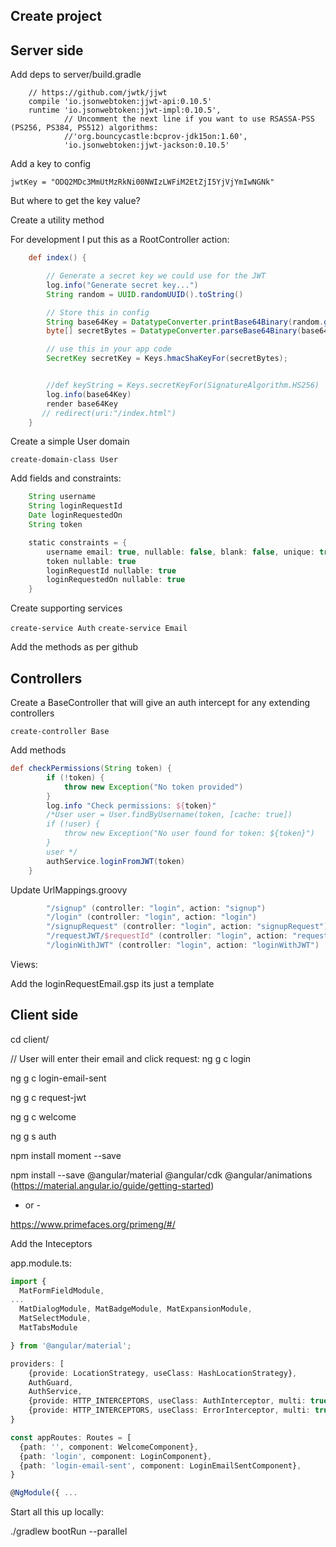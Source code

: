 
## Create project


## Server side

Add deps to server/build.gradle

```
    // https://github.com/jwtk/jjwt
    compile 'io.jsonwebtoken:jjwt-api:0.10.5'
    runtime 'io.jsonwebtoken:jjwt-impl:0.10.5',
            // Uncomment the next line if you want to use RSASSA-PSS (PS256, PS384, PS512) algorithms:
            //'org.bouncycastle:bcprov-jdk15on:1.60',
            'io.jsonwebtoken:jjwt-jackson:0.10.5'
```


Add a key to config
```text
jwtKey = "ODQ2MDc3MmUtMzRkNi00NWIzLWFiM2EtZjI5YjVjYmIwNGNk"
```

But where to get the key value?

Create a utility method

For development I put this as a RootController action:

```groovy
    def index() {

        // Generate a secret key we could use for the JWT
        log.info("Generate secret key...")
        String random = UUID.randomUUID().toString()

        // Store this in config
        String base64Key = DatatypeConverter.printBase64Binary(random.getBytes());
        byte[] secretBytes = DatatypeConverter.parseBase64Binary(base64Key);

        // use this in your app code
        SecretKey secretKey = Keys.hmacShaKeyFor(secretBytes);


        //def keyString = Keys.secretKeyFor(SignatureAlgorithm.HS256)
        log.info(base64Key)
        render base64Key
       // redirect(uri:"/index.html")
    }
```

Create a simple User domain

```text
create-domain-class User
```

Add fields and constraints:

```groovy
    String username
    String loginRequestId
    Date loginRequestedOn
    String token

    static constraints = {
        username email: true, nullable: false, blank: false, unique: true
        token nullable: true
        loginRequestId nullable: true
        loginRequestedOn nullable: true
    }
```

Create supporting services

`create-service Auth`
`create-service Email`

Add the methods as per github


## Controllers

Create a BaseController that will give an auth intercept for any extending controllers

```text
create-controller Base
```

Add methods 


```groovy
def checkPermissions(String token) {
        if (!token) {
            throw new Exception("No token provided")
        }
        log.info "Check permissions: ${token}"
        /*User user = User.findByUsername(token, [cache: true])
        if (!user) {
            throw new Exception("No user found for token: ${token}")
        }
        user */
        authService.loginFromJWT(token)
    }
```

Update UrlMappings.groovy

```groovy
        "/signup" (controller: "login", action: "signup")
        "/login" (controller: "login", action: "login")
        "/signupRequest" (controller: "login", action: "signupRequest")
        "/requestJWT/$requestId" (controller: "login", action: "requestJWT")
        "/loginWithJWT" (controller: "login", action: "loginWithJWT")
```

Views:

Add the loginRequestEmail.gsp its just a template


## Client side

cd client/

// User will enter their email and click request:
ng g c login

ng g c login-email-sent

ng g c request-jwt

ng g c welcome

ng g s auth

npm install moment --save

npm install --save @angular/material @angular/cdk @angular/animations
(https://material.angular.io/guide/getting-started)

- or -

https://www.primefaces.org/primeng/#/

Add the Inteceptors

app.module.ts:

```typescript
import {
  MatFormFieldModule,
...
  MatDialogModule, MatBadgeModule, MatExpansionModule,
  MatSelectModule,
  MatTabsModule

} from '@angular/material';
```

```typescript
providers: [
    {provide: LocationStrategy, useClass: HashLocationStrategy},
    AuthGuard,
    AuthService,
    {provide: HTTP_INTERCEPTORS, useClass: AuthInterceptor, multi: true},
    {provide: HTTP_INTERCEPTORS, useClass: ErrorInterceptor, multi: true},
}
``` 

```typescript
const appRoutes: Routes = [
  {path: '', component: WelcomeComponent},
  {path: 'login', component: LoginComponent},
  {path: 'login-email-sent', component: LoginEmailSentComponent},
}

@NgModule({ ...

```


Start all this up locally:

./gradlew bootRun --parallel








    
